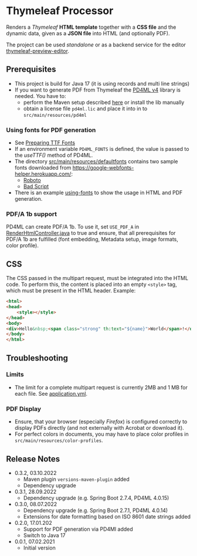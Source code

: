 # Thymeleaf Processor

Renders a *Thymeleaf* **HTML template** together with a **CSS file** and the dynamic data, given as a **JSON file**
into HTML (and optionally PDF).

The project can be used *standalone* or as a backend service for the editor [thymeleaf-preview-editor](https://github.com/giraone/thymeleaf-preview-editor).

## Prerequisites

- This project is build for Java 17 (it is using records and multi line strings)
- If you want to generate PDF from Thymeleaf the [PD4ML v4](https://pd4ml.tech/) library is needed. You have to:
  - perform the Maven setup described [here](https://pd4ml.tech/support-topics/maven/) or install the lib manually
  - obtain a license file `pd4ml.lic` and place it into in to `src/main/resources/pd4ml`

### Using fonts for PDF generation

- See [Preparing TTF Fonts](https://pd4ml.com/support-topics/usage-examples/#ttf-fonts)
- If an environment variable `PD4ML_FONTS` is defined, the value is passed to the *useTTF()* method of PD4ML.
- The directory [src/main/resources/defaultfonts](src/main/resources/defaultfonts) contains two sample fonts downloaded
  from https://google-webfonts-helper.herokuapp.com/:
  - [Roboto](https://google-webfonts-helper.herokuapp.com/fonts/roboto?subsets=latin)
  - [Bad Script](https://google-webfonts-helper.herokuapp.com/fonts/bad-script?subsets=latin)
- There is an example [using-fonts](src/test/resources/testdata/input/using-fonts) to show the usage in HTML and PDF generation.

### PDF/A 1b support

PD4ML can create PDF/A 1b. To use it, set `USE_PDF_A` in
[RenderHtmlController.java](src/main/java/com/giraone/thymeleaf/controller/RenderHtmlController.java) to true
and ensure, that all prerequisites for PDF/A 1b are fulfilled (font embedding, Metadata setup, image formats, color profile).

## CSS

The CSS passed in the multipart request, must be integrated into the HTML code. To perform this, the content is
placed into an empty `<style>` tag, which must be present in the HTML header. Example:

```html
<html>
<head>
    <style></style>
</head>
<body>
<div>Hello&nbsp;<span class="strong" th:text="${name}">World</span>!</div>
</body>
</html>
```

## Troubleshooting

### Limits

- The limit for a complete multipart request is currently 2MB and 1 MB for each file. See [application.yml](src/main/resources/application.yml).

### PDF Display

- Ensure, that your browser (especially *Firefox*) is configured correctly to display PDFs directly (and not externally with Acrobat or download it).
- For perfect colors in documents, you may have to place color profiles in `src/main/resources/color-profiles`.

## Release Notes

- 0.3.2, 03.10.2022
  - Maven plugin `versions-maven-plugin` added
  - Dependency upgrade
- 0.3.1, 28.09.2022
  - Dependency upgrade (e.g. Spring Boot 2.7.4, PD4ML 4.0.15)
- 0.3.0, 08.07.2022
  - Dependency upgrade (e.g. Spring Boot 2.7.1, PD4ML 4.0.14)
  - Extensions for date formatting based on ISO 8601 date strings added
- 0.2.0, 17.01.202
  - Support for PDF generation via PD4Ml added
  - Switch to Java 17
- 0.0.1, 07.02.2021
  - Initial version

